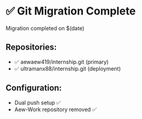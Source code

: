 # ✅ Git Migration Complete

Migration completed on $(date)

## Repositories:
- ✅ aewaew419/internship.git (primary)
- ✅ ultramanx88/internship.git (deployment)

## Configuration:
- Dual push setup ✅
- Aew-Work repository removed ✅
